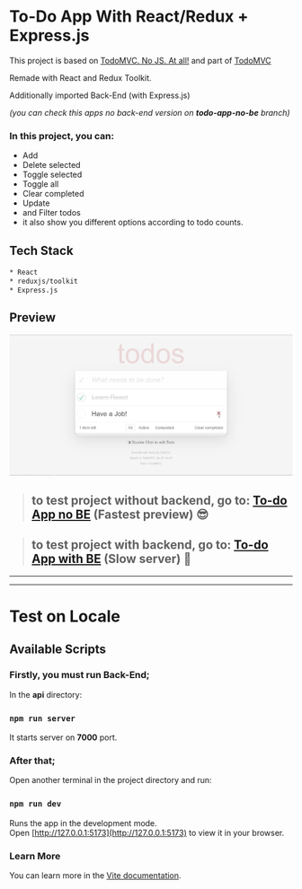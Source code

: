 # To-Do App With React/Redux + Express.js


This project is based on [TodoMVC. No JS. At all!](https://codepen.io/dmitrysharabin/pen/MWgQNYZ) 
and part of [TodoMVC](https://todomvc.com)

Remade with React and Redux Toolkit.

Additionally imported Back-End (with Express.js)

_(you can check this apps no back-end version on **todo-app-no-be** branch)_

### In this project, you can:
* Add
* Delete selected
* Toggle selected
* Toggle all
* Clear completed
* Update
* and Filter todos
* it also show you different options according to todo counts.


## Tech Stack 
```
* React
* reduxjs/toolkit
* Express.js
```

## Preview
 ![preview](./preview.jpg)


> ## to test project without backend, go to: [To-do App no BE](https://todo-app-no-be.netlify.app) (Fastest preview) :sunglasses:

> ## to test project with backend, go to: [To-do App with BE](https://todo-app-with-be.netlify.app) (Slow server) :yawning_face:

---
---

# Test on Locale

## **Available Scripts**

### Firstly, you must run **Back-End**;

In the **api** directory:
### `npm run server`

It starts server on **7000** port.

### After that;

Open another terminal in the project directory and run:

### `npm run dev`

Runs the app in the development mode.\
Open [http://127.0.0.1:5173](http://127.0.0.1:5173) to view it in your browser.


### Learn More
You can learn more in the [Vite documentation](https://vitejs.dev/guide).